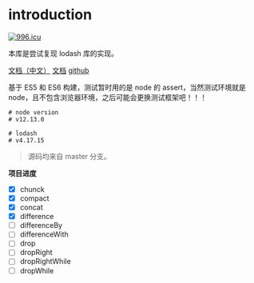 # introduction

<a href="https://996.icu"><img src="https://img.shields.io/badge/link-996.icu-red.svg" alt="996.icu" /></a>

本库是尝试复现 lodash 库的实现。

[文档（中文）](https://www.lodashjs.com/docs/latest)
[文档](https://lodash.com/)
[github](https://github.com/lodash/lodash)

基于 ES5 和 ES6 构建，测试暂时用的是 node 的 assert，当然测试环境就是 node，且不包含浏览器环境，之后可能会更换测试框架吧！！！

```shell
# node version
# v12.13.0

# lodash
# v4.17.15
```

> 源码均来自 master 分支。

**项目进度**

- [x] chunck
- [x] compact
- [x] concat
- [x] difference
- [ ] differenceBy
- [ ] differenceWith
- [ ] drop
- [ ] dropRight
- [ ] dropRightWhile
- [ ] dropWhile
